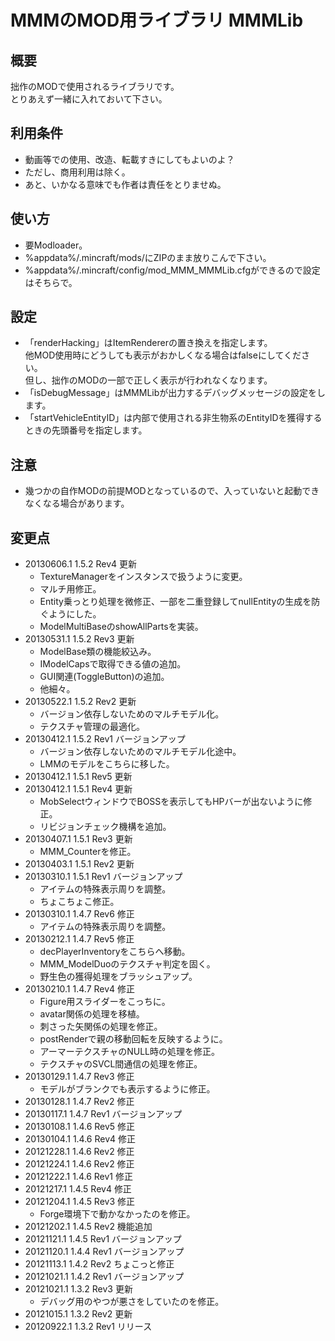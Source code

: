 # MMMのMOD用ライブラリ MMMLib


## 概要
拙作のMODで使用されるライブラリです。  
とりあえず一緒に入れておいて下さい。


## 利用条件
- 動画等での使用、改造、転載すきにしてもよいのよ？
- ただし、商用利用は除く。
- あと、いかなる意味でも作者は責任をとりませぬ。


## 使い方
- 要Modloader。
- %appdata%/.mincraft/mods/にZIPのまま放りこんで下さい。
- %appdata%/.mincraft/config/mod_MMM_MMMLib.cfgができるので設定はそちらで。


## 設定
- 「renderHacking」はItemRendererの置き換えを指定します。  
  他MOD使用時にどうしても表示がおかしくなる場合はfalseにしてください。  
  但し、拙作のMODの一部で正しく表示が行われなくなります。
- 「isDebugMessage」はMMMLibが出力するデバッグメッセージの設定をします。
- 「startVehicleEntityID」は内部で使用される非生物系のEntityIDを獲得するときの先頭番号を指定します。


## 注意
- 幾つかの自作MODの前提MODとなっているので、入っていないと起動できなくなる場合があります。


## 変更点
- 20130606.1 1.5.2 Rev4 更新
    - TextureManagerをインスタンスで扱うように変更。
    - マルチ用修正。
    - Entity乗っとり処理を微修正、一部を二重登録してnullEntityの生成を防ぐようにした。
    - ModelMultiBaseのshowAllPartsを実装。
- 20130531.1 1.5.2 Rev3 更新
    - ModelBase類の機能絞込み。
    - IModelCapsで取得できる値の追加。
    - GUI関連(ToggleButton)の追加。
    - 他細々。
- 20130522.1 1.5.2 Rev2 更新
    - バージョン依存しないためのマルチモデル化。
    - テクスチャ管理の最適化。
- 20130412.1 1.5.2 Rev1 バージョンアップ
    - バージョン依存しないためのマルチモデル化途中。
    - LMMのモデルをこちらに移した。
- 20130412.1 1.5.1 Rev5 更新
- 20130412.1 1.5.1 Rev4 更新
    - MobSelectウィンドウでBOSSを表示してもHPバーが出ないように修正。
    - リビジョンチェック機構を追加。
- 20130407.1 1.5.1 Rev3 更新
    - MMM_Counterを修正。
- 20130403.1 1.5.1 Rev2 更新
- 20130310.1 1.5.1 Rev1 バージョンアップ
    - アイテムの特殊表示周りを調整。
    - ちょこちょこ修正。
- 20130310.1 1.4.7 Rev6 修正
    - アイテムの特殊表示周りを調整。
- 20130212.1 1.4.7 Rev5 修正
    - decPlayerInventoryをこちらへ移動。
    - MMM_ModelDuoのテクスチャ判定を固く。
    - 野生色の獲得処理をブラッシュアップ。
- 20130210.1 1.4.7 Rev4 修正
    - Figure用スライダーをこっちに。
    - avatar関係の処理を移植。
    - 刺さった矢関係の処理を修正。
    - postRenderで親の移動回転を反映するように。
    - アーマーテクスチャのNULL時の処理を修正。
    - テクスチャのSVCL間通信の処理を修正。
- 20130129.1 1.4.7 Rev3 修正
    - モデルがブランクでも表示するように修正。
- 20130128.1 1.4.7 Rev2 修正
- 20130117.1 1.4.7 Rev1 バージョンアップ
- 20130108.1 1.4.6 Rev5 修正
- 20130104.1 1.4.6 Rev4 修正
- 20121228.1 1.4.6 Rev2 修正
- 20121224.1 1.4.6 Rev2 修正
- 20121222.1 1.4.6 Rev1 修正
- 20121217.1 1.4.5 Rev4 修正
- 20121204.1 1.4.5 Rev3 修正
    - Forge環境下で動かなかったのを修正。
- 20121202.1 1.4.5 Rev2 機能追加
- 20121121.1 1.4.5 Rev1 バージョンアップ
- 20121120.1 1.4.4 Rev1 バージョンアップ
- 20121113.1 1.4.2 Rev2 ちょこっと修正
- 20121021.1 1.4.2 Rev1 バージョンアップ
- 20121021.1 1.3.2 Rev3 更新
    - デバッグ用のやつが悪さをしていたのを修正。
- 20121015.1 1.3.2 Rev2 更新
- 20120922.1 1.3.2 Rev1 リリース
